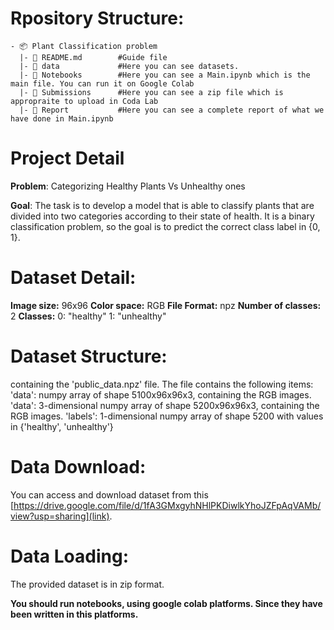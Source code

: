 
# Rpository Structure:
```
- 📦 Plant Classification problem
  |- 📄 README.md        #Guide file
  |- 📂 data             #Here you can see datasets.
  |- 📂 Notebooks        #Here you can see a Main.ipynb which is the main file. You can run it on Google Colab
  |- 📂 Submissions      #Here you can see a zip file which is appropraite to upload in Coda Lab
  |- 📂 Report           #Here you can see a complete report of what we have done in Main.ipynb
```


# Project Detail

**Problem**: Categorizing Healthy Plants Vs Unhealthy ones 

**Goal**: The task is to develop a model that is able to classify plants that are divided into two categories according to their state of health. It is a binary classification problem, so the goal is to predict the correct class label in {0, 1}.

# Dataset Detail:
**Image size:** 96x96
**Color space:** RGB
**File Format:** npz
**Number of classes:** 2
**Classes:**
0: "healthy"
1: "unhealthy"

# Dataset Structure:
containing the 'public_data.npz' file. The file contains the following items:
'data': numpy array of shape 5100x96x96x3, containing the RGB images.
'data': 3-dimensional numpy array of shape 5200x96x96x3, containing the RGB images.
'labels': 1-dimensional numpy array of shape 5200 with values in {'healthy', 'unhealthy'}

# Data Download:
You can access and download dataset from this [https://drive.google.com/file/d/1fA3GMxgyhNHlPKDiwlkYhoJZFpAqVAMb/view?usp=sharing](link).

# Data Loading:
The provided dataset is in zip format. 


**You should run notebooks, using google colab platforms. Since they have been written in this platforms.**


